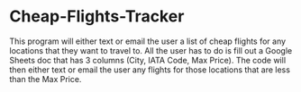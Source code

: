 # Cheap-Flights-Tracker

This program will either text or email the user a list of cheap flights for any locations that they want to travel to.  All the user has to do is fill out a Google Sheets doc that has 3 columns (City, IATA Code, Max Price).  The code will then either text or email the user any flights for those locations that are less than the Max Price.
